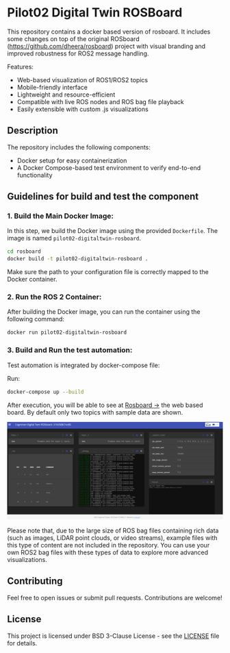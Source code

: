 # Pilot02 Digital Twin ROSBoard

This repository contains a docker based version of rosboard. It includes some changes on top of the original ROSboard (https://github.com/dheera/rosboard) project with visual branding and improved robustness for ROS2 message handling.

Features:
- Web-based visualization of ROS1/ROS2 topics
- Mobile-friendly interface
- Lightweight and resource-efficient
- Compatible with live ROS nodes and ROS bag file playback
- Easily extensible with custom .js visualizations

## Description

The repository includes the following components:
- Docker setup for easy containerization
- A Docker Compose-based test environment to verify end-to-end functionality

## Guidelines for build and test the component 

### 1. **Build the Main Docker Image:**

In this step, we build the Docker image using the provided `Dockerfile`. The image is named `pilot02-digitaltwin-rosboard`.

```bash
cd rosboard
docker build -t pilot02-digitaltwin-rosboard .
```
Make sure the path to your configuration file is correctly mapped to the Docker container.

### 2. **Run the ROS 2 Container:**

After building the Docker image, you can run the container using the following command:

```bash
docker run pilot02-digitaltwin-rosboard
```

### 3. **Build and Run the test automation:**

Test automation is integrated by docker-compose file:

Run: 
```bash
docker-compose up --build
```
After execution, you will be able to see at [Rosboard →](https://localhost:8888) the web based board. By default only two topics with sample data are shown.

![Board Demo](./test/rosboard-test.png)


Please note that, due to the large size of ROS bag files containing rich data (such as images, LiDAR point clouds, or video streams), example files with this type of content are not included in the repository. You can use your own ROS2 bag files with these types of data to explore more advanced visualizations.

## Contributing

Feel free to open issues or submit pull requests. Contributions are welcome!

## License

This project is licensed under BSD 3-Clause License - see the [LICENSE](LICENSE) file for details.